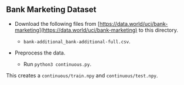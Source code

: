 Bank Marketing Dataset
---
* Download the following files from [https://data.world/uci/bank-marketing](https://data.world/uci/bank-marketing) to this directory.
	* `bank-additional_bank-additional-full.csv`.

* Preprocess the data.
	* Run `python3 continuous.py`.

This creates a `continuous/train.npy` and `continuous/test.npy`.
